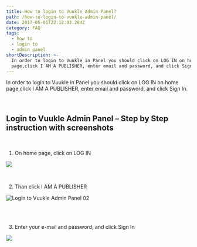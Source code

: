 ```yaml
---
title: How to login to Vuukle Admin Panel?
path: /how-to-login-to-vuukle-admin-panel/
date: 2017-05-01T22:12:03.284Z
category: FAQ
tags:
  - how to
  - login to
  - admin panel
shortDescription: >-
  In order to login to Vuukle in Panel you should click on LOG IN on home
  page,click I AM A PUBLISHER, enter email and password, and click Sign In.
---
```

In order to login to Vuukle in Panel you should click on LOG IN on home page,click I AM A PUBLISHER, enter email and password, and click Sign In.

<br>

## Login to Vuukle Admin Panel – Step by Step instruction with screenshots

<br>

1. On home page, click on LOG IN

![](/img/publisher-log-in.png)

<br>

2. Than click I AM A PUBLISHER

![Login to Vuukle Admin Panel 02](/img/i-am-a-publisher.png)

<br>

<br>

3. Enter your e-mail and password, and click Sign In

![](/img/publisher-sign-in.png)
